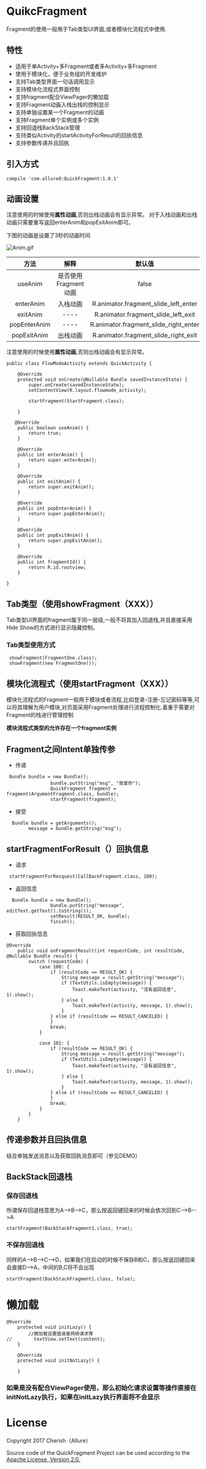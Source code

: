 # QuikcFragment

Fragment的使用一般用于Tab类型UI界面,或者模块化流程式中使用.


## 特性
- 适用于单Activity+多Fragment或者多Activity+多Fragment
- 使用于模块化，便于业务组的开发维护
- 支持Tab类型界面一句话调用显示
- 支持模块化流程式界面控制
- 支持fragment配合ViewPager的懒加载
- 支持Fragment动画入栈出栈的控制显示
- 支持单独设置某一个Fragment的动画
- 支持Fragment单个实例或多个实例
- 支持回退栈BackStack管理
- 支持类似Activity的startActivityForResult的回执信息
- 支持参数传递并且回执

## 引入方式

`
compile 'com.allure0:QuickFragment:1.0.1'
`

## 动画设置

注意使用的时候使用**属性动画**,否则出栈动画会有显示异常。
对于入栈动画和出栈动画只需要重写返回enterAnim和popExitAnim即可。

下图的动画是设置了3秒的动画时间

![Anim.gif](http://upload-images.jianshu.io/upload_images/2698278-d6fec74fc56a1b1f.gif?imageMogr2/auto-orient/strip%7CimageView2/2/w/1240)
 
| 方法        | 解释|  默认值| 
| :--------:  | :-----:  | :--:|
| useAnim        | 是否使用Fragment动画    | false|  
| enterAnim        | 入栈动画    |  R.animator.fragment_slide_left_enter| 
| exitAnim        | ----    | R.animator.fragment_slide_left_exit| 
| popEnterAnim       | ----    | R.animator.fragment_slide_right_enter|  
| popExitAnim      | 出栈动画    | R.animator.fragment_slide_right_exit  | 

注意使用的时候使用**属性动画**,否则出栈动画会有显示异常。

```
public class FlowModeActivity extends QuickActivity {

    @Override
    protected void onCreate(@Nullable Bundle savedInstanceState) {
        super.onCreate(savedInstanceState);
        setContentView(R.layout.flowmode_activity);

        startFragment(StartFragment.class);

    }

   @Override
    public boolean useAnim() {
        return true;
    }

    @Override
    public int enterAnim() {
        return super.enterAnim();
    }

    @Override
    public int exitAnim() {
        return super.exitAnim();
    }

    @Override
    public int popEnterAnim() {
        return super.popEnterAnim();
    }

    @Override
    public int popExitAnim() {
        return super.popExitAnim();
    }

    @Override
    public int fragmentId() {
        return R.id.rootview;
    }

}
```

## Tab类型（使用showFragment（XXX））
  Tab类型UI界面的fragment属于同一层级,一般不将其加入回退栈,并且直接采用Hide Show的方式进行显示隐藏控制。
  
### Tab类型使用方式

```
 showFragment(FragmentOne.class);
 showFragment(new FragmentOne());
```


## 模块化流程式（使用startFragment（XXX））

模块化流程式的Fragment一般用于模块或者流程,比如登录-注册-忘记密码等等,可以将其理解为用户模块,对页面采用Fragment处理进行流程控制化.着重于需要对Fragment的栈进行管理控制

**模块流程式类型的允许存在一个fragment实例**


## Fragment之间Intent单独传参
- 传递
```
 Bundle bundle = new Bundle();
                bundle.putString("msg", "我爱你");
                QuickFragment fragment = fragment(ArgumentFragment.class, bundle);
                startFragment(fragment);
```
- 接受
```
  Bundle bundle = getArguments();
        message = bundle.getString("msg");
```

## startFragmentForResult（）回执信息

- 请求


```
 startFragmentForResquest(CallBackFragment.class, 100);
```

- 返回信息

```
  Bundle bundle = new Bundle();
                bundle.putString("message", editText.getText().toString());
                setResult(RESULT_OK, bundle);
                finish();
```
- 获取回执信息

```
@Override
    public void onFragmentResult(int requestCode, int resultCode, @Nullable Bundle result) {
        switch (requestCode) {
            case 100: {
                if (resultCode == RESULT_OK) {
                    String message = result.getString("message");
                    if (TextUtils.isEmpty(message)) {
                        Toast.makeText(activity, "没有返回信息", 1).show();
                    } else {
                        Toast.makeText(activity, message, 1).show();
                    }
                } else if (resultCode == RESULT_CANCELED) {
                }
                break;
            }

            case 101: {
                if (resultCode == RESULT_OK) {
                    String message = result.getString("message");
                    if (TextUtils.isEmpty(message)) {
                        Toast.makeText(activity, "没有返回信息", 1).show();
                    } else {
                        Toast.makeText(activity, message, 1).show();
                    }
                } else if (resultCode == RESULT_CANCELED) {
                }
                break;
            }
        }
    }
```

## 传递参数并且回执信息

结合单独发送消息以及获取回执消息即可（参见DEMO）

## BackStack回退栈

###  保存回退栈
所谓保存回退栈意思为A-->B-->C，那么按返回键回来的时候会依次回到C-->B-->A

```
startFragment(BackStackFragment1.class, true);
```
### 不保存回退栈

同样的A-->B-->C-->D，如果我们在启动的时候不保存B和C，那么按返回键回来会直接D-->A，中间的B,C将不会出现
```
startFragment(BackStackFragment1.class, false);
```
# 懒加载

```
@Override
    protected void initLazy() {
        //懒加载设置值或者网络请求等
//        textView.setText(content);
    }

    @Override
    protected void initNotLazy() {

    }
```
### 如果是没有配合ViewPager使用，那么初始化请求设置等操作直接在initNotLazy执行，如果在initLazy执行界面将不会显示

# License

Copyright 2017 Cherish（Allure）

Source code of the QuickFragment Project can be used according to the [Apache License, Version 2.0.](http://www.apache.org/licenses/LICENSE-2.0.html)
